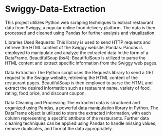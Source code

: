 # Swiggy-Data-Extraction
This project utilizes Python web scraping techniques to extract restaurant data from Swiggy, a popular online food delivery platform. The data is then processed and cleaned using Pandas for further analysis and visualization.

Libraries Used
Requests: This library is used to send HTTP requests and retrieve the HTML content of the Swiggy website.
Pandas: Pandas is employed to manipulate and analyze the extracted data in the form of a DataFrame.
BeautifulSoup (bs4): BeautifulSoup is utilized to parse the HTML content and extract specific information from the Swiggy web pages.

Data Extraction
The Python script uses the Requests library to send a GET request to the Swiggy website, retrieving the HTML content of the restaurant pages. BeautifulSoup is then employed to parse the HTML and extract the desired information such as restaurant name, variety of food, rating, food price, and discount coupon.

Data Cleaning and Processing
The extracted data is structured and organized using Pandas, a powerful data manipulation library in Python. The DataFrame object is utilized to store the extracted information, with each column representing a specific attribute of the restaurants. Further data cleaning techniques can be applied using Pandas to handle missing values, remove duplicates, and format the data appropriately.

